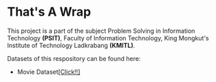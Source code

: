 # That's A Wrap
This project is a part of the subject Problem Solving in Information Technology **(PSIT)**, Faculty of Information Technology, King Mongkut's Institute of Technology Ladkrabang **(KMITL)**.

Datasets of this respository can be found here:

 - Movie Dataset[[Click!!]](https://www.kaggle.com/rounakbanik/the-movies-dataset)
